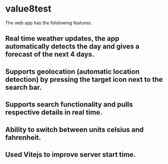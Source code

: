 # value8test

The web app has the fololowing features:

## Real time weather updates, the app automatically detects the day and gives a forecast of the next 4 days.
## Supports geolocation (automatic location detection) by pressing the target icon next to the search bar.
## Supports search functionality and pulls respective details in real time.
## Ability to switch between units celsius and fahrenheit.
## Used Vitejs to improve server start time.

